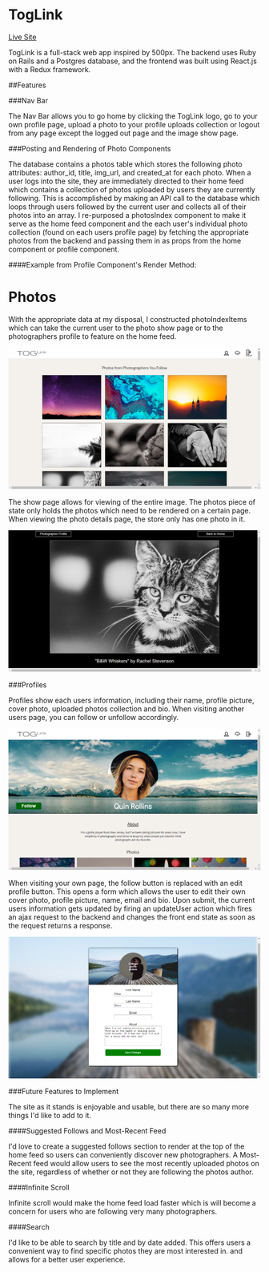 # TogLink


[Live Site](http://www.toglink.com/#/)

TogLink is a full-stack web app inspired by 500px. The backend uses Ruby on Rails and a Postgres database, and the frontend was built using React.js with a Redux framework.

##Features


###Nav Bar

The Nav Bar allows you to go home by clicking the TogLink logo, go to your own profile page, upload a photo to your profile uploads collection or logout from any page except the logged out page and the image show page.


###Posting and Rendering of Photo Components

The database contains a photos table which stores the following photo attributes: author_id, title, img_url, and created_at for each photo. When a user logs into the site, they are immediately directed to their home feed which contains a collection of photos uploaded by users they are currently following. This is accomplished by making an API call to the database which loops through users followed by the current user and collects all of their photos into an array. I re-purposed a photosIndex component to make it serve as the home feed component and the each user's individual photo collection (found on each users profile page) by fetching the appropriate photos from the backend and passing them in as props from the home component or profile component.

####Example from Profile Component's Render Method:

  </div>
    <h1>Photos</h1>
    <PhotosIndexContainer photos={this.props.user.photos || []} />
  </div>


 With the appropriate data at my disposal, I constructed photoIndexItems which can take the current user to the photo show page or to the photographers profile to feature on the home feed.

![homefeed][homefeed]

The show page allows for viewing of the entire image. The photos piece of state only holds the photos which need to be rendered on a certain page. When viewing the photo details page, the store only has one photo in it.

![show][show]

###Profiles

Profiles show each users information, including their name, profile picture, cover photo, uploaded photos collection and bio. When visiting another users page, you can follow or unfollow accordingly.

![profile][profile]

When visiting your own page, the follow button is replaced with an edit profile button.
This opens a form which allows the user to edit their own cover photo, profile picture, name, email and bio. Upon submit, the current users information gets updated by firing an updateUser action which fires an ajax request to the backend and changes the front end state as soon as the request returns a response.

![profile edit form][profileform]

###Future Features to Implement

The site as it stands is enjoyable and usable, but there are so many more things I'd like to add to it.

####Suggested Follows and Most-Recent Feed

  I'd love to create a suggested follows section to render at the top of the home feed so users can conveniently discover new photographers. A Most-Recent feed would allow users to see the most recently uploaded photos on the site, regardless of whether or not they are following the photos author.

####Infinite Scroll

  Infinite scroll would make the home feed load faster which is will become a concern for users who are following very many photographers.

####Search

I'd like to be able to search by title and by date added. This offers users a convenient way to find specific photos they are most interested in. and allows for a better user experience.


[homefeed]: ./docs/images/homefeed.png
[profile]: ./docs/images/profile.png
[profileform]: ./docs/images/profileform.png
[show]: ./docs/images/showCat.png
[uploadWidget]: ./docs/images/uploadWidget.png
[splash]: ./docs/images/splash.png

